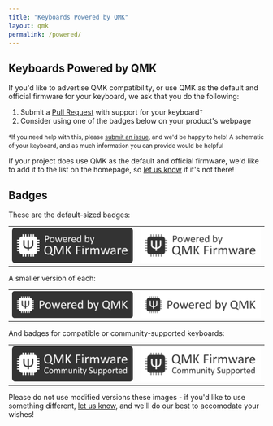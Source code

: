 ```yaml
---
title: "Keyboards Powered by QMK"
layout: qmk
permalink: /powered/
---
```

## Keyboards Powered by QMK

If you'd like to advertise QMK compatibility, or use QMK as the default and official firmware for your keyboard, we ask that you do the following:

1. Submit a [Pull Request](https://github.com/qmk/qmk_firmware/pulls/) with support for your keyboard†
2. Consider using one of the badges below on your product's webpage

<small>†If you need help with this, please [submit an issue](https://github.com/qmk/qmk_firmware/issues), and we'd be happy to help! A schematic of your keyboard, and as much information you can provide would be helpful</small>

If your project does use QMK as the default and official firmware, we'd like to add it to the list on the homepage, so [let us know](https://github.com/qmk/qmk.fm/issues) if it's not there!

## Badges

These are the default-sized badges:

<table>
    <tr>
        <td><img src="assets/images/badge-dark.png" alt="QMK Badge Dark" /></td>
        <td><img src="assets/images/badge-light.png" alt="QMK Badge Light" /></td>
    </tr>
</table>

A smaller version of each:

<table>
    <tr>
        <td><img src="assets/images/badge-small-dark.png" alt="QMK Badge Small Dark" /></td>
        <td><img src="assets/images/badge-small-light.png" alt="QMK Badge Small Light" /></td>
    </tr>
</table>

And badges for compatible or community-supported keyboards:

<table>
    <tr>
        <td><img src="assets/images/badge-community-dark.png" alt="QMK Community Badge Dark" /></td>
        <td><img src="assets/images/badge-community-light.png" alt="QMK Community Badge Light" /></td>
    </tr>
</table>

Please do not use modified versions these images - if you'd like to use something different, [let us know](https://github.com/qmk/qmk.fm/issues), and we'll do our best to accomodate your wishes!